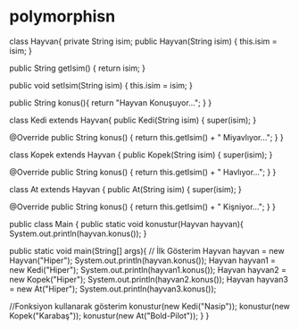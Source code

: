 # polymorphisn
class Hayvan{ private String isim; 
public Hayvan(String isim) { this.isim = isim;     }

public String getIsim() { return isim;     }

public void setIsim(String isim) { this.isim = isim;     }

public String konus(){ return "Hayvan Konuşuyor...";     }
}

class Kedi extends Hayvan{ 
public Kedi(String isim) { super(isim);     }

@Override public String konus() { return this.getIsim() + " Miyavlıyor...";     }
}

class Kopek extends Hayvan { 
public Kopek(String isim) { super(isim);     }

@Override public String konus() { return this.getIsim() + " Havlıyor...";     }
}

class At extends Hayvan { 
public At(String isim) { super(isim);     }

@Override public String konus() { return this.getIsim() + " Kişniyor...";     }
}

public class Main { 
public static void konustur(Hayvan hayvan){         System.out.println(hayvan.konus());
    }

public static void main(String[] args){ // İlk Gösterim Hayvan hayvan = new Hayvan("Hiper");         System.out.println(hayvan.konus());
Hayvan hayvan1 = new Kedi("Hiper");         System.out.println(hayvan1.konus());
Hayvan hayvan2 = new Kopek("Hiper");         System.out.println(hayvan2.konus());
Hayvan hayvan3 = new At("Hiper");         System.out.println(hayvan3.konus());

//Fonksiyon kullanarak gösterim konustur(new Kedi("Nasip")); konustur(new Kopek("Karabaş")); konustur(new At("Bold-Pilot"));     }
}

